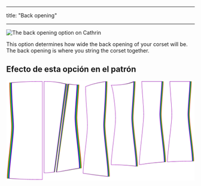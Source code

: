 - - -
title: "Back opening"
- - -

![The back opening option on Cathrin](./backopening.svg)

This option determines how wide the back opening of your corset will be. The back opening is where you string the corset together.

## Efecto de esta opción en el patrón

![This image shows the effect of this option by superimposing several variants that have a different value for this option](cathrin_backopening_sample.svg "Effect of this option on the pattern")
